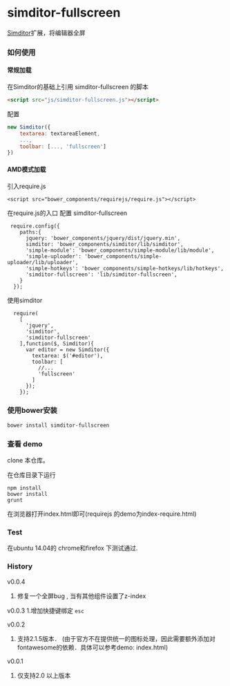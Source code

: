 simditor-fullscreen
==============

[Simditor](http://simditor.tower.im/)扩展，将编辑器全屏

### 如何使用

#### 常规加载
在Simditor的基础上引用 simditor-fullscreen 的脚本

```html
<script src="js/simditor-fullscreen.js"></script>
```

配置

```javascript
new Simditor({
    textarea: textareaElement,
    ...,
    toolbar: [..., 'fullscreen']
})
```

#### AMD模式加载

引入require.js
```
<script src="bower_components/requirejs/require.js"></script>
```

在require.js的入口 配置 simditor-fullscreen
```
 require.config({
    paths:{
      jquery: 'bower_components/jquery/dist/jquery.min',
      simditor: 'bower_components/simditor/lib/simditor',
      'simple-module': 'bower_components/simple-module/lib/module',
      'simple-uploader': 'bower_components/simple-uploader/lib/uploader',
      'simple-hotkeys': 'bower_components/simple-hotkeys/lib/hotkeys',
      'simditor-fullscreen': 'lib/simditor-fullscreen',
    }
  });
```

使用simditor
```
  require(
    [
      'jquery',
      'simditor',
      'simditor-fullscreen'
    ],function($, Simditor){
      var editor = new Simditor({
        textarea: $('#editor'),
        toolbar: [
          //...
          'fullscreen'
        ]
      });
    });
```


### 使用bower安装

```shell
bower install simditor-fullscreen
```

### 查看 demo

clone 本仓库。

在仓库目录下运行
```shell
npm install
bower install
grunt
```
在浏览器打开index.html即可(requirejs 的demo为index-require.html)

### Test

在ubuntu 14.04的 chrome和firefox 下测试通过.

### History
v0.0.4
1. 修复一个全屏bug , 当有其他组件设置了z-index

v0.0.3
1.增加快捷键绑定 ```esc```

v0.0.2
1. 支持2.1.5版本．
(由于官方不在提供统一的图标处理，因此需要额外添加对fontawesome的依赖．具体可以参考demo: index.html)

v0.0.1 

1. 仅支持2.0 以上版本
